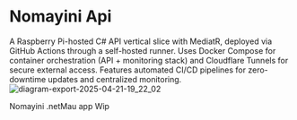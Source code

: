 # Nomayini Api
 A Raspberry Pi-hosted C# API vertical slice with MediatR, deployed via GitHub Actions through a self-hosted runner. Uses Docker Compose for container orchestration (API + monitoring stack) and Cloudflare Tunnels for secure external access. Features automated CI/CD pipelines for zero-downtime updates and centralized monitoring.
![diagram-export-2025-04-21-19_22_02](https://github.com/user-attachments/assets/f9d386c0-17bc-4b05-8010-afe7ed7a76ca)

Nomayini .netMau app
Wip
